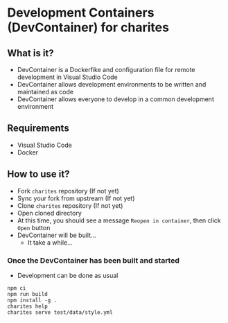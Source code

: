 # Development Containers (DevContainer) for charites

## What is it?

- DevContainer is a Dockerfike and configuration file for remote development in Visual Studio Code
- DevContainer allows development environments to be written and maintained as code
- DevContainer allows everyone to develop in a common development environment

## Requirements

- Visual Studio Code
- Docker

## How to use it?

- Fork `charites` repository (If not yet)
- Sync your fork from upstream (If not yet)
- Clone `charites` repository (If not yet)
- Open cloned directory
- At this time, you should see a message `Reopen in container`, then click `Open` button
- DevContainer will be built...
  - It take a while...

### Once the DevContainer has been built and started

- Development can be done as usual

```
npm ci
npm run build
npm install -g .
charites help
charites serve test/data/style.yml
```
